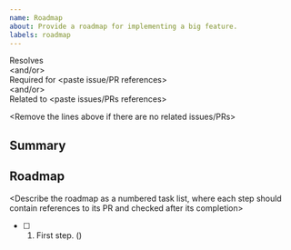 ```yaml
---
name: Roadmap
about: Provide a roadmap for implementing a big feature.
labels: roadmap
---
```


<Remove everything above before submitting this PR>


Resolves <paste issue reference>  
<and/or>  
Required for <paste issue/PR references>  
<and/or>  
Related to <paste issues/PRs references>  

<Remove the lines above if there are no related issues/PRs>




## Summary

<Summarize the meaning and the purpose of this roadmap>




## Roadmap

<Describe the roadmap as a numbered task list, where each step should contain references to its PR and checked after its completion>

- [ ] 1. First step. (<paste PR reference>)

